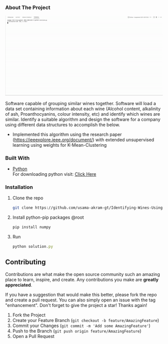 ### About The Project

<p align="center">
   <img src="https://github.com/usama-akram-gt/Identifying-Wines-Using-Unsupervised-Learning/blob/master/assets/identifying_wines.gif" />
</p>

Software capable of grouping similar wines together. Software will load a data set containing information about each wine (Alcohol content, alkalinity of ash, Proanthocyanins, colour intensity, etc) 
and identify which wines are similar. Identify a suitable algorithm and design the software for a company using different data structures to accomplish the below.
* Implemented this algorithm using the research paper (https://ieeexplore.ieee.org/document/) with extended unsupervised learning using weights for K-Mean-Clustering


### Built With
* [Python](https://www.python.org) <br>
For downloading python visit: <a href="https://www.python.org/downloads/">Click Here</a>

### Installation
1. Clone the repo
   ```sh
   git clone https://github.com/usama-akram-gt/Identifying-Wines-Using-Unsupervised-Learning.git
   ```
2. Install python-pip packages @root
   ```sh
   pip install numpy
   ```
3. Run
   ```js
   python solution.py
   ```
   

<!-- CONTRIBUTING -->
## Contributing

Contributions are what make the open source community such an amazing place to learn, inspire, and create. Any contributions you make are **greatly appreciated**.

If you have a suggestion that would make this better, please fork the repo and create a pull request. You can also simply open an issue with the tag "enhancement".
Don't forget to give the project a star! Thanks again!

1. Fork the Project
2. Create your Feature Branch (`git checkout -b feature/AmazingFeature`)
3. Commit your Changes (`git commit -m 'Add some AmazingFeature'`)
4. Push to the Branch (`git push origin feature/AmazingFeature`)
5. Open a Pull Request
